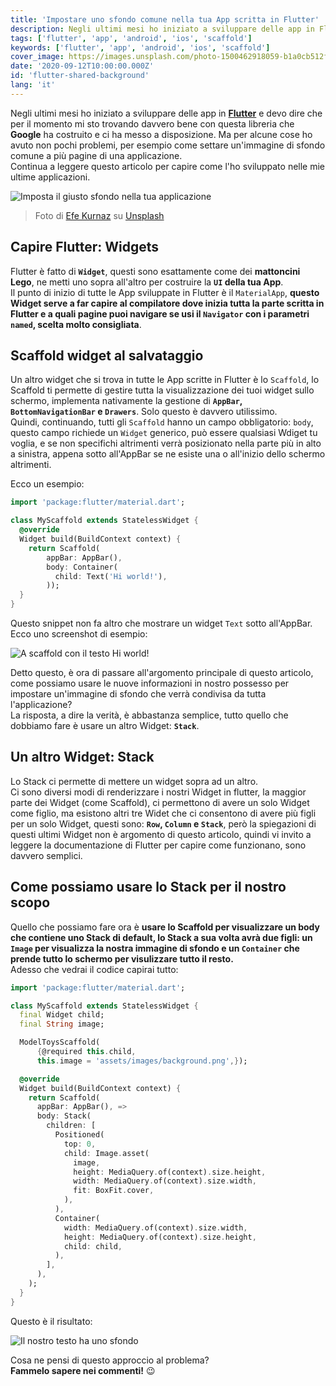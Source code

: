 ```yaml
---
title: 'Impostare uno sfondo comune nella tua App scritta in Flutter'
description: Negli ultimi mesi ho iniziato a sviluppare delle app in Flutter e devo dire che per il momento mi sto trovando davvero bene con questa libreria che Google ha costruito e ci ha messo a disposizione. Ma per alcune cose ho avuto non pochi problemi, per esempio come settare un'immagine di sfondo comune a più pagine di una applicazione
tags: ['flutter', 'app', 'android', 'ios', 'scaffold']
keywords: ['flutter', 'app', 'android', 'ios', 'scaffold']
cover_image: https://images.unsplash.com/photo-1500462918059-b1a0cb512f1d?auto=format&fit=crop&w=1950&q=80
date: '2020-09-12T10:00:00.000Z'
id: 'flutter-shared-background'
lang: 'it'
---
```


Negli ultimi mesi ho iniziato a sviluppare delle app in **[Flutter](https://flutter.dev)** e devo dire che per il momento mi sto trovando davvero bene con questa libreria che **Google** ha costruito e ci ha messo a disposizione. Ma per alcune cose ho avuto non pochi problemi, per esempio come settare un'immagine di sfondo comune a più pagine di una applicazione.  
Continua a leggere questo articolo per capire come l'ho sviluppato nelle mie ultime applicazioni.

![Imposta il giusto sfondo nella tua applicazione](https://images.unsplash.com/photo-1500462918059-b1a0cb512f1d?auto=format&fit=crop&w=1950&q=80)

> Foto di [Efe Kurnaz](https://unsplash.com/@efekurnaz) su [Unsplash](https://unsplash.com)

## Capire Flutter: Widgets

Flutter è fatto di **`Widget`**, questi sono esattamente come dei **mattoncini Lego**, ne metti uno sopra all'altro per costruire la **`UI` della tua App**.  
Il punto di inizio di tutte le App sviluppate in Flutter è il `MaterialApp`, **questo Widget serve a far capire al compilatore dove inizia tutta la parte scritta in Flutter e a quali pagine puoi navigare se usi il `Navigator` con i parametri `named`, scelta molto consigliata**.

## Scaffold widget al salvataggio

Un altro widget che si trova in tutte le App scritte in Flutter è lo `Scaffold`, lo Scaffold ti permette di gestire tutta la visualizzazione dei tuoi widget sullo schermo, implementa nativamente la gestione di **`AppBar`, `BottomNavigationBar` e `Drawers`**. Solo questo è davvero utilissimo.  
Quindi, continuando, tutti gli `Scaffold` hanno un campo obbligatorio: `body`, questo campo richiede un `Widget` generico, può essere qualsiasi Wdiget tu voglia, e se non specifichi altrimenti verrà posizionato nella parte più in alto a sinistra, appena sotto all'AppBar se ne esiste una o all'inizio dello schermo altrimenti.

Ecco un esempio:

```dart
import 'package:flutter/material.dart';

class MyScaffold extends StatelessWidget {
  @override
  Widget build(BuildContext context) {
    return Scaffold(
        appBar: AppBar(),
        body: Container(
          child: Text('Hi world!'),
        ));
  }
}
```

Questo snippet non fa altro che mostrare un widget `Text` sotto all'AppBar. Ecco uno screenshot di esempio:

![A scaffold con il testo Hi world!](https://firebasestorage.googleapis.com/v0/b/daudr-blog.appspot.com/o/flutter-shared-background%2Fscaffold.png?alt=media&token=b0263e1a-298b-475e-a843-1da6773ca07f)

Detto questo, è ora di passare all'argomento principale di questo articolo, come possiamo usare le nuove informazioni in nostro possesso per impostare un'immagine di sfondo che verrà condivisa da tutta l'applicazione?  
La risposta, a dire la verità, è abbastanza semplice, tutto quello che dobbiamo fare è usare un altro Widget: **`Stack`**.

## Un altro Widget: Stack

Lo Stack ci permette di mettere un widget sopra ad un altro.  
Ci sono diversi modi di renderizzare i nostri Widget in flutter, la maggior parte dei Widget (come Scaffold), ci permettono di avere un solo Widget come figlio, ma esistono altri tre Widet che ci consentono di avere più figli per un solo Widget, questi sono: **`Row`, `Column` e `Stack`**, però la spiegazioni di questi ultimi Widget non è argomento di questo articolo, quindi vi invito a leggere la documentazione di Flutter per capire come funzionano, sono davvero semplici.

## Come possiamo usare lo Stack per il nostro scopo

Quello che possiamo fare ora è **usare lo Scaffold per visualizzare un body che contiene uno Stack di default, lo Stack a sua volta avrà due figli: un `Image` per visualizza la nostra immagine di sfondo e un `Container` che prende tutto lo schermo per visulizzare tutto il resto.**  
Adesso che vedrai il codice capirai tutto:

```dart
import 'package:flutter/material.dart';

class MyScaffold extends StatelessWidget {
  final Widget child;
  final String image;

  ModelToysScaffold(
      {@required this.child,
      this.image = 'assets/images/background.png',});

  @override
  Widget build(BuildContext context) {
    return Scaffold(
      appBar: AppBar(), =>
      body: Stack(
        children: [
          Positioned(
            top: 0,
            child: Image.asset(
              image,
              height: MediaQuery.of(context).size.height,
              width: MediaQuery.of(context).size.width,
              fit: BoxFit.cover,
            ),
          ),
          Container(
            width: MediaQuery.of(context).size.width,
            height: MediaQuery.of(context).size.height,
            child: child,
          ),
        ],
      ),
    );
  }
}
```

Questo è il risultato:

![Il nostro testo ha uno sfondo](https://firebasestorage.googleapis.com/v0/b/daudr-blog.appspot.com/o/flutter-shared-background%2Fscaffold-background.png?alt=media&token=6846a0fd-e091-442a-8689-f17289875978)

Cosa ne pensi di questo approccio al problema?  
**Fammelo sapere nei commenti!** 😉
